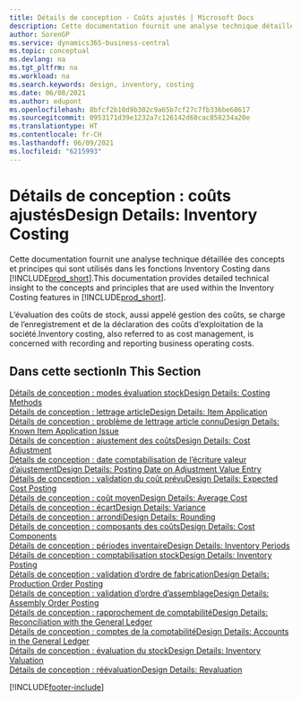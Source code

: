 ```yaml
---
title: Détails de conception - Coûts ajustés | Microsoft Docs
description: Cette documentation fournit une analyse technique détaillée des concepts et principes qui sont utilisés dans les fonctions Inventory Costing dans Business Central.
author: SorenGP
ms.service: dynamics365-business-central
ms.topic: conceptual
ms.devlang: na
ms.tgt_pltfrm: na
ms.workload: na
ms.search.keywords: design, inventory, costing
ms.date: 06/08/2021
ms.author: edupont
ms.openlocfilehash: 8bfcf2b10d9b302c9a65b7cf27c7fb336be68617
ms.sourcegitcommit: 0953171d39e1232a7c126142d68cac858234a20e
ms.translationtype: HT
ms.contentlocale: fr-CH
ms.lasthandoff: 06/09/2021
ms.locfileid: "6215993"
---
```

# <a name="design-details-inventory-costing"></a><span data-ttu-id="577ba-103">Détails de conception : coûts ajustés</span><span class="sxs-lookup"><span data-stu-id="577ba-103">Design Details: Inventory Costing</span></span>
<span data-ttu-id="577ba-104">Cette documentation fournit une analyse technique détaillée des concepts et principes qui sont utilisés dans les fonctions Inventory Costing dans [!INCLUDE[prod_short](includes/prod_short.md)].</span><span class="sxs-lookup"><span data-stu-id="577ba-104">This documentation provides detailed technical insight to the concepts and principles that are used within the Inventory Costing features in [!INCLUDE[prod_short](includes/prod_short.md)].</span></span>  

<span data-ttu-id="577ba-105">L’évaluation des coûts de stock, aussi appelé gestion des coûts, se charge de l’enregistrement et de la déclaration des coûts d’exploitation de la société.</span><span class="sxs-lookup"><span data-stu-id="577ba-105">Inventory costing, also referred to as cost management, is concerned with recording and reporting business operating costs.</span></span>  

## <a name="in-this-section"></a><span data-ttu-id="577ba-106">Dans cette section</span><span class="sxs-lookup"><span data-stu-id="577ba-106">In This Section</span></span>  
[<span data-ttu-id="577ba-107">Détails de conception : modes évaluation stock</span><span class="sxs-lookup"><span data-stu-id="577ba-107">Design Details: Costing Methods</span></span>](design-details-costing-methods.md)  
[<span data-ttu-id="577ba-108">Détails de conception : lettrage article</span><span class="sxs-lookup"><span data-stu-id="577ba-108">Design Details: Item Application</span></span>](design-details-item-application.md)  
[<span data-ttu-id="577ba-109">Détails de conception : problème de lettrage article connu</span><span class="sxs-lookup"><span data-stu-id="577ba-109">Design Details: Known Item Application Issue</span></span>](design-details-inventory-zero-level-open-item-ledger-entries.md)  
[<span data-ttu-id="577ba-110">Détails de conception : ajustement des coûts</span><span class="sxs-lookup"><span data-stu-id="577ba-110">Design Details: Cost Adjustment</span></span>](design-details-cost-adjustment.md)  
[<span data-ttu-id="577ba-111">Détails de conception : date comptabilisation de l’écriture valeur d’ajustement</span><span class="sxs-lookup"><span data-stu-id="577ba-111">Design Details: Posting Date on Adjustment Value Entry</span></span>](design-details-inventory-adjustment-value-entry-posting-date.md)  
[<span data-ttu-id="577ba-112">Détails de conception : validation du coût prévu</span><span class="sxs-lookup"><span data-stu-id="577ba-112">Design Details: Expected Cost Posting</span></span>](design-details-expected-cost-posting.md)  
[<span data-ttu-id="577ba-113">Détails de conception : coût moyen</span><span class="sxs-lookup"><span data-stu-id="577ba-113">Design Details: Average Cost</span></span>](design-details-average-cost.md)  
[<span data-ttu-id="577ba-114">Détails de conception : écart</span><span class="sxs-lookup"><span data-stu-id="577ba-114">Design Details: Variance</span></span>](design-details-variance.md)  
[<span data-ttu-id="577ba-115">Détails de conception : arrondi</span><span class="sxs-lookup"><span data-stu-id="577ba-115">Design Details: Rounding</span></span>](design-details-rounding.md)  
[<span data-ttu-id="577ba-116">Détails de conception : composants des coûts</span><span class="sxs-lookup"><span data-stu-id="577ba-116">Design Details: Cost Components</span></span>](design-details-cost-components.md)  
[<span data-ttu-id="577ba-117">Détails de conception : périodes inventaire</span><span class="sxs-lookup"><span data-stu-id="577ba-117">Design Details: Inventory Periods</span></span>](design-details-inventory-periods.md)  
[<span data-ttu-id="577ba-118">Détails de conception : comptabilisation stock</span><span class="sxs-lookup"><span data-stu-id="577ba-118">Design Details: Inventory Posting</span></span>](design-details-inventory-posting.md)  
[<span data-ttu-id="577ba-119">Détails de conception : validation d’ordre de fabrication</span><span class="sxs-lookup"><span data-stu-id="577ba-119">Design Details: Production Order Posting</span></span>](design-details-production-order-posting.md)  
[<span data-ttu-id="577ba-120">Détails de conception : validation d’ordre d’assemblage</span><span class="sxs-lookup"><span data-stu-id="577ba-120">Design Details: Assembly Order Posting</span></span>](design-details-assembly-order-posting.md)  
[<span data-ttu-id="577ba-121">Détails de conception : rapprochement de comptabilité</span><span class="sxs-lookup"><span data-stu-id="577ba-121">Design Details: Reconciliation with the General Ledger</span></span>](design-details-reconciliation-with-the-general-ledger.md)  
[<span data-ttu-id="577ba-122">Détails de conception : comptes de la comptabilité</span><span class="sxs-lookup"><span data-stu-id="577ba-122">Design Details: Accounts in the General Ledger</span></span>](design-details-accounts-in-the-general-ledger.md)  
[<span data-ttu-id="577ba-123">Détails de conception : évaluation du stock</span><span class="sxs-lookup"><span data-stu-id="577ba-123">Design Details: Inventory Valuation</span></span>](design-details-inventory-valuation.md)  
[<span data-ttu-id="577ba-124">Détails de conception : réévaluation</span><span class="sxs-lookup"><span data-stu-id="577ba-124">Design Details: Revaluation</span></span>](design-details-revaluation.md)


[!INCLUDE[footer-include](includes/footer-banner.md)]